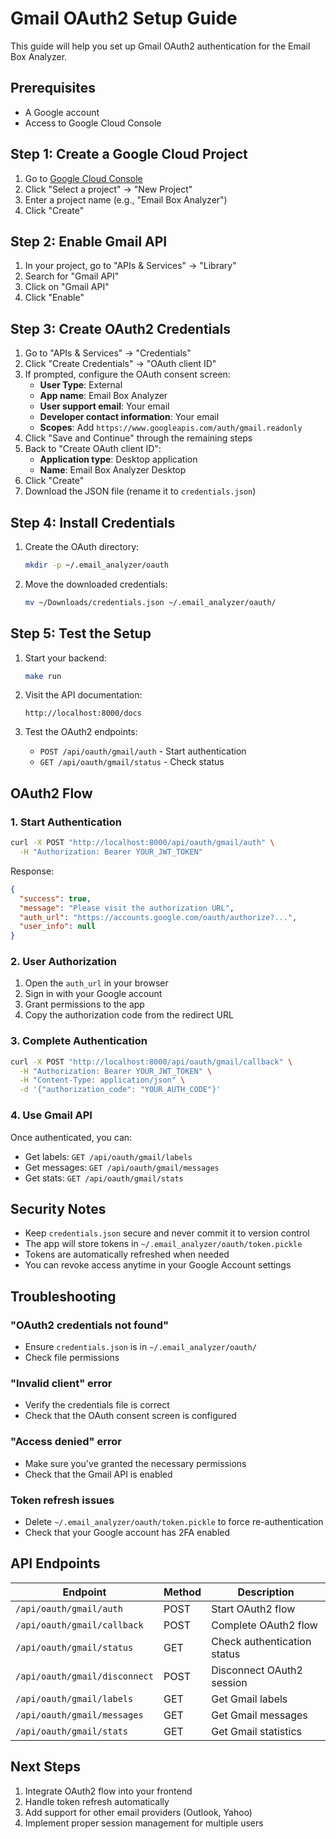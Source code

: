 # Gmail OAuth2 Setup Guide

This guide will help you set up Gmail OAuth2 authentication for the Email Box Analyzer.

## Prerequisites

- A Google account
- Access to Google Cloud Console

## Step 1: Create a Google Cloud Project

1. Go to [Google Cloud Console](https://console.cloud.google.com/)
2. Click "Select a project" → "New Project"
3. Enter a project name (e.g., "Email Box Analyzer")
4. Click "Create"

## Step 2: Enable Gmail API

1. In your project, go to "APIs & Services" → "Library"
2. Search for "Gmail API"
3. Click on "Gmail API"
4. Click "Enable"

## Step 3: Create OAuth2 Credentials

1. Go to "APIs & Services" → "Credentials"
2. Click "Create Credentials" → "OAuth client ID"
3. If prompted, configure the OAuth consent screen:
   - **User Type**: External
   - **App name**: Email Box Analyzer
   - **User support email**: Your email
   - **Developer contact information**: Your email
   - **Scopes**: Add `https://www.googleapis.com/auth/gmail.readonly`
4. Click "Save and Continue" through the remaining steps
5. Back to "Create OAuth client ID":
   - **Application type**: Desktop application
   - **Name**: Email Box Analyzer Desktop
6. Click "Create"
7. Download the JSON file (rename it to `credentials.json`)

## Step 4: Install Credentials

1. Create the OAuth directory:
   ```bash
   mkdir -p ~/.email_analyzer/oauth
   ```

2. Move the downloaded credentials:
   ```bash
   mv ~/Downloads/credentials.json ~/.email_analyzer/oauth/
   ```

## Step 5: Test the Setup

1. Start your backend:
   ```bash
   make run
   ```

2. Visit the API documentation:
   ```
   http://localhost:8000/docs
   ```

3. Test the OAuth2 endpoints:
   - `POST /api/oauth/gmail/auth` - Start authentication
   - `GET /api/oauth/gmail/status` - Check status

## OAuth2 Flow

### 1. Start Authentication
```bash
curl -X POST "http://localhost:8000/api/oauth/gmail/auth" \
  -H "Authorization: Bearer YOUR_JWT_TOKEN"
```

Response:
```json
{
  "success": true,
  "message": "Please visit the authorization URL",
  "auth_url": "https://accounts.google.com/oauth/authorize?...",
  "user_info": null
}
```

### 2. User Authorization
1. Open the `auth_url` in your browser
2. Sign in with your Google account
3. Grant permissions to the app
4. Copy the authorization code from the redirect URL

### 3. Complete Authentication
```bash
curl -X POST "http://localhost:8000/api/oauth/gmail/callback" \
  -H "Authorization: Bearer YOUR_JWT_TOKEN" \
  -H "Content-Type: application/json" \
  -d '{"authorization_code": "YOUR_AUTH_CODE"}'
```

### 4. Use Gmail API
Once authenticated, you can:
- Get labels: `GET /api/oauth/gmail/labels`
- Get messages: `GET /api/oauth/gmail/messages`
- Get stats: `GET /api/oauth/gmail/stats`

## Security Notes

- Keep `credentials.json` secure and never commit it to version control
- The app will store tokens in `~/.email_analyzer/oauth/token.pickle`
- Tokens are automatically refreshed when needed
- You can revoke access anytime in your Google Account settings

## Troubleshooting

### "OAuth2 credentials not found"
- Ensure `credentials.json` is in `~/.email_analyzer/oauth/`
- Check file permissions

### "Invalid client" error
- Verify the credentials file is correct
- Check that the OAuth consent screen is configured

### "Access denied" error
- Make sure you've granted the necessary permissions
- Check that the Gmail API is enabled

### Token refresh issues
- Delete `~/.email_analyzer/oauth/token.pickle` to force re-authentication
- Check that your Google account has 2FA enabled

## API Endpoints

| Endpoint | Method | Description |
|----------|--------|-------------|
| `/api/oauth/gmail/auth` | POST | Start OAuth2 flow |
| `/api/oauth/gmail/callback` | POST | Complete OAuth2 flow |
| `/api/oauth/gmail/status` | GET | Check authentication status |
| `/api/oauth/gmail/disconnect` | POST | Disconnect OAuth2 session |
| `/api/oauth/gmail/labels` | GET | Get Gmail labels |
| `/api/oauth/gmail/messages` | GET | Get Gmail messages |
| `/api/oauth/gmail/stats` | GET | Get Gmail statistics |

## Next Steps

1. Integrate OAuth2 flow into your frontend
2. Handle token refresh automatically
3. Add support for other email providers (Outlook, Yahoo)
4. Implement proper session management for multiple users 